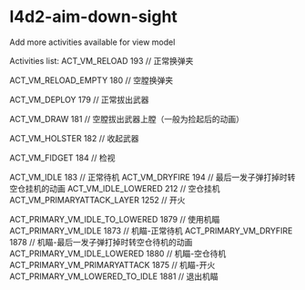 # l4d2-aim-down-sight

Add more activities available for view model

Activities list:
ACT_VM_RELOAD				193 // 正常换弹夹

ACT_VM_RELOAD_EMPTY			180 // 空膛换弹夹

ACT_VM_DEPLOY				179 // 正常拔出武器

ACT_VM_DRAW					181 // 空膛拔出武器上膛（一般为捡起后的动画）

ACT_VM_HOLSTER				182 // 收起武器

ACT_VM_FIDGET				184 // 检视

ACT_VM_IDLE						183  // 正常待机
ACT_VM_DRYFIRE					194  // 最后一发子弹打掉时转空仓挂机的动画
ACT_VM_IDLE_LOWERED				212  // 空仓挂机
ACT_VM_PRIMARYATTACK_LAYER		1252 // 开火

ACT_PRIMARY_VM_IDLE_TO_LOWERED		1879 // 使用机瞄
ACT_PRIMARY_VM_IDLE					1873 // 机瞄-正常待机
ACT_PRIMARY_VM_DRYFIRE				1878 // 机瞄-最后一发子弹打掉时转空仓待机的动画
ACT_PRIMARY_VM_IDLE_LOWERED			1880 // 机瞄-空仓待机
ACT_PRIMARY_VM_PRIMARYATTACK		1875 // 机瞄-开火
ACT_PRIMARY_VM_LOWERED_TO_IDLE		1881 // 退出机瞄
